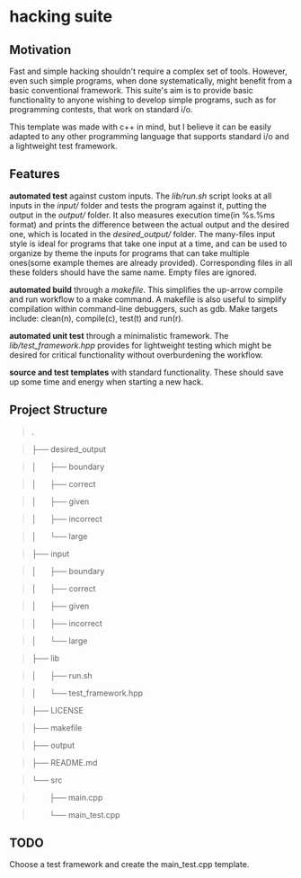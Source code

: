 # hacking suite

## Motivation

Fast and simple hacking shouldn't require a complex set of tools. However, even such simple programs, when done systematically, might benefit from a basic conventional framework. This suite's aim is to provide basic functionality to anyone wishing to develop simple programs, such as for programming contests, that work on standard i/o.

This template was made with c++ in mind, but I believe it can be easily adapted to any other programming language that supports standard i/o and a lightweight test framework.

## Features

**automated test** against custom inputs. The *lib/run.sh* script looks at all inputs in the *input/* folder and tests the program against it, putting the output in the *output/* folder. It also measures execution time(in %s.%ms format) and prints the difference between the actual output and the desired one, which is located in the *desired_output/* folder. The many-files input style is ideal for programs that take one input at a time, and can be used to organize by theme the inputs for programs that can take multiple ones(some example themes are already provided). Corresponding files in all these folders should have the same name. Empty files are ignored.

**automated build** through a *makefile*. This simplifies the up-arrow compile and run workflow to a make command. A makefile is also useful to simplify compilation within command-line debuggers, such as gdb. Make targets include: clean(n), compile(c), test(t) and run(r).

**automated unit test** through a minimalistic framework. The *lib/test_framework.hpp* provides for lightweight testing which might be desired for critical functionality without overburdening the workflow.

**source and test templates** with standard functionality. These should save up some time and energy when starting a new hack.

## Project Structure


>.

>├── desired_output

>│      ├── boundary

>│      ├── correct

>│      ├── given

>│      ├── incorrect

>│      └── large

>├── input

>│      ├── boundary

>│      ├── correct

>│      ├── given

>│      ├── incorrect

>│      └── large

>├── lib

>│      ├── run.sh

>│      └── test_framework.hpp

>├── LICENSE

>├── makefile

>├── output

>├── README.md

>└── src

>        ├── main.cpp

>        └── main_test.cpp


## TODO
Choose a test framework and create the main\_test.cpp template.
